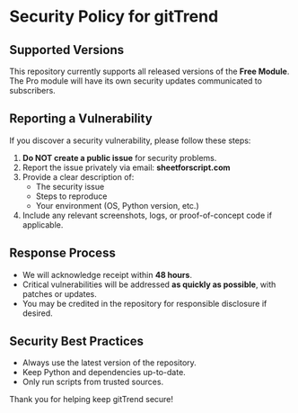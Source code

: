 # Security Policy for gitTrend

## Supported Versions
This repository currently supports all released versions of the **Free Module**. The Pro module will have its own security updates communicated to subscribers.

## Reporting a Vulnerability
If you discover a security vulnerability, please follow these steps:

1. **Do NOT create a public issue** for security problems.
2. Report the issue privately via email: **sheetforscript.com**  
3. Provide a clear description of:
   - The security issue
   - Steps to reproduce
   - Your environment (OS, Python version, etc.)
4. Include any relevant screenshots, logs, or proof-of-concept code if applicable.

## Response Process
- We will acknowledge receipt within **48 hours**.
- Critical vulnerabilities will be addressed **as quickly as possible**, with patches or updates.
- You may be credited in the repository for responsible disclosure if desired.

## Security Best Practices
- Always use the latest version of the repository.
- Keep Python and dependencies up-to-date.
- Only run scripts from trusted sources.

Thank you for helping keep gitTrend secure!
